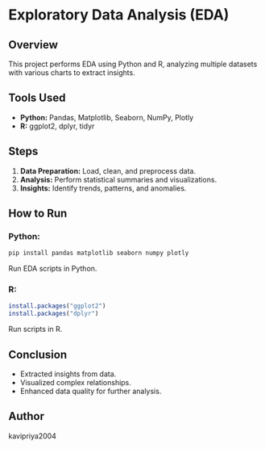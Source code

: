 # Exploratory Data Analysis (EDA)

## Overview
This project performs EDA using Python and R, analyzing multiple datasets with various charts to extract insights.

## Tools Used
- **Python:** Pandas, Matplotlib, Seaborn, NumPy, Plotly
- **R:** ggplot2, dplyr, tidyr

## Steps
1. **Data Preparation:** Load, clean, and preprocess data.
2. **Analysis:** Perform statistical summaries and visualizations.
3. **Insights:** Identify trends, patterns, and anomalies.

## How to Run
### Python:
```bash
pip install pandas matplotlib seaborn numpy plotly
```
Run EDA scripts in Python.

### R:
```r
install.packages("ggplot2")
install.packages("dplyr")
```
Run scripts in R.

## Conclusion
- Extracted insights from data.
- Visualized complex relationships.
- Enhanced data quality for further analysis.

## Author
kavipriya2004


